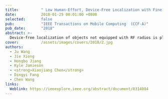 ```yaml
---
title:          " Low Human-Effort, Device-Free Localization with Fine-Grained Subcarrier Information"
date:           2018-01-25 00:01:00 +0800
selected:       false
pub:            "IEEE Transactions on Mobile Computing  (CCF-A)"
pub_date:       "2018"
abstract: >-
  Device-free localization of objects not equipped with RF radios is playing a critical role in many applications. This paper presents LIFS, a Low human-effort, device-free localization system with fine-grained subcarrier information, which can localize a target accurately without offline training. The basic idea is simple: channel state information (CSI) is sensitive to a target's location and thus the target can be localized by modelling the CSI measurements of multiple wireless links. However, due to rich multipath indoors, CSI can not be easily modelled. To deal with this challenge, our key observation is that even in a rich multipath environment, not all subcarriers are affected equally by multipath reflections. Our CSI pre-processing scheme tries to identify the subcarriers not affected by multipath. Thus, CSI on the “clean” subcarriers can still be utilized for accurate localization. Without the need of knowing the majority transceivers' locations, LiFS achieves a median accuracy of 0.5 m and 1.1 m in line-of-sight (LoS) and non-line-of-sight (NLoS) scenarios, respectively, outperforming the state-of-the-art systems. 
cover:          /assets/images/covers/2018/2.jpg
authors:
  - Ju Wang
  - Jie Xiong
  - Hongbo Jiang
  - Kyle Jamieson
  - <strong>Xiaojiang Chen</strong>
  - Dingyi Fang
  - Chen Wang
links:
  Weblink: https://ieeexplore.ieee.org/abstract/document/8314084
---
```

